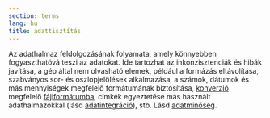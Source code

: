 ```yaml
---
section: terms
lang: hu
title: adattisztítás
---
```


Az adathalmaz feldolgozásának folyamata, amely könnyebben fogyaszthatóvá teszi az adatokat. Ide tartozhat az inkonzisztenciák és hibák javítása, a gép által nem olvasható elemek, például a formázás eltávolítása, szabványos sor- és oszlopjelölések alkalmazása, a számok, dátumok és más mennyiségek megfelelő formátumának biztosítása, [konverzió](../conversion/) megfelelő [fájlformátumba](../file-format/), címkék egyeztetése más használt adathalmazokkal (lásd [adatintegráció](../data-integration/)), stb. Lásd [adatminőség](../data-quality/).
